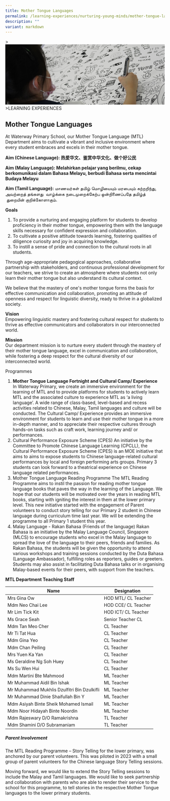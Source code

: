 ```yaml
---
title: Mother Tongue Languages
permalink: /learning-experiences/nurturing-young-minds/mother-tongue-languages/
description: ""
variant: markdown
---
```

&gt;![](/images/Learning%20Experiences/learning-experiences_banner.jpg)
&gt;LEARNING EXPERIENCES

## Mother Tongue Languages

At Waterway Primary School, our Mother Tongue Language (MTL) Department aims to cultivate a vibrant and inclusive environment where every student embraces and excels in their mother tongue. 

**Aim (Chinese Language): 热爱华文、鉴赏中华文化、做个好公民**

**Aim (Malay Language): Melahirkan pelajar yang berilmu, cekap berkomunikasi dalam Bahasa Melayu, berbudi Bahasa serta mencintai Budaya Melayu**

**Aim (Tamil Language):**&nbsp;மாணவர்கள் தமிழ் மொழியையும் மரபையும் கற்றறிந்து, அவற்றைத் தங்களது &nbsp;வாழ்க்கை நடைமுறைக்கேற்ப ஒன்றிணைப்பதே தமிழ்த் &nbsp;துறையின் குறிக்கோளாகும்.

**Goals**<br>
1.	To provide a nurturing and engaging platform for students to develop proficiency in their mother tongue, empowering them with the language skills necessary for confident expression and collaboration. <br>
2.	To cultivate a positive attitude towards learning, fostering qualities of diligence curiosity and joy in acquiring knowledge. <br>
3.	To instill a sense of pride and connection to the cultural roots in all students.

Through age-appropriate pedagogical approaches, collaborative partnership with stakeholders, and continuous professional development for our teachers, we strive to create an atmosphere where students not only learn their mother tongue but also understand its cultural context. 

We believe that the mastery of one's mother tongue forms the basis for effective communication and collaboration, promoting an attitude of openness and respect for linguistic diversity, ready to thrive in a globalized society.

**Vision** <br>
Empowering linguistic mastery and fostering cultural respect for students to thrive as effective communicators and collaborators in our interconnected world.

**Mission** <br>
Our department mission is to nurture every student through the mastery of their mother tongue language, excel in communication and collaboration, while fostering a deep respect for the cultural diversity of our interconnected world.

Programmes <br>
1.	**Mother Tongue Language Fortnight and Cultural Camp/ Experience** <br>
In Waterway Primary, we create an immersive environment for the learning of MTL and to provide platforms for students to actively learn MTL and the associated culture to experience MTL as ‘a living language’. A wide range of class-based, level-based and recess activities related to Chinese, Malay, Tamil languages and culture will be conducted. The Cultural Camp/ Experience provides an immersive environment for students to learn and use their mother tongue in a more in-depth manner, and to appreciate their respective cultures through hands-on tasks such as craft work, learning journey and/ or performances. <br>
2.	Cultural Performance Exposure Scheme (CPES)
An initiative by the Committee to Promote Chinese Language Learning (CPCLL), the Cultural Performance Exposure Scheme (CPES) is an MOE initiative that aims to aims to expose students to Chinese language-related cultural performances by local and foreign performing arts groups. Primary 3 students can look forward to a theatrical experience on Chinese language related performances. <br>
3.	Mother Tongue Language Reading Programme
The MTL Reading Programme aims to instil the passion for reading mother tongue language books that paves the way in the learning of the Language. We hope that our students will be motivated over the years in reading MTL books, starting with igniting the interest in them at the lower primary level. This new initiative started with the engagement of Parent volunteers to conduct story telling for our Primary 2 student in Chinese language during curriculum time last year. We will be extending the programme to all Primary 1 student this year. <br>
4.	Malay Language - Rakan Bahasa (Friends of the language)
Rakan Bahasa is an initiative by the Malay Language Council, Singapore (MLCS) to encourage students who excel in the Malay language to spread the love of the language to their peers, friends and families. As Rakan Bahasa, the students will be given the opportunity to attend various workshops and training sessions conducted by the Duta Bahasa (Language Ambassador), fulfilling roles as reporters, guides or greeters. Students may also assist in facilitating Duta Bahasa talks or in organising Malay-based events for their peers, with support from the teachers.

**MTL Department Teaching Staff** <br>


| Name | Designation | 
| -------- | -------- | 
| Mrs Gina Ow   | HOD MTL/ CL Teacher     | 
| Mdm Neo Chai Lee    | 	HOD CCE/ CL Teacher   | 
| Mr Lim Tick Kit    |HOD ICT/ CL Teacher    | 
| Ms Grace Seah   | Senior Teacher CL     | 
| Mdm Tan Meo Cher    | CL Teacher     | 
| Mr Ti Tat Hua    | CL Teacher     | 
| Mdm Gina Yeo    | CL Teacher   | 
| Mdm Chan Peiling    | CL Teacher    | 
| Mrs Yuen Ka Yan    | CL Teacher      | 
| Ms Geraldine Ng Soh Huey   | CL Teacher    | 
| Ms Su Wen Hui    | CL Teacher   | 
| Mdm Martini Bte Mahmood    | ML Teacher     | 
| Mr Muhammad Aidil Bin Ishak   | ML Teacher    | 
| Mr Muhammad Mukhlis Dzulfitri Bin Dzulkifli    | ML Teacher    | 
| Mr Muhammad Dinie Shaifullah Bin Y     | ML Teacher    | 
| Mdm Asiyah Binte Sheik Mohamed Ismail    | ML Teacher    | 
| Mdm Noor Hidayah Binte Noordin   | ML Teacher      | 
| Mdm Rajeswary D/O Ramakrishna    | TL Teacher   | 
| Mdm Shamini D/O Subramaniam   | TL Teacher    | 

##### Parent Involvement 

The MTL Reading Programme – Story Telling for the lower primary, was anchored by our parent volunteers. This was piloted in 2023 with a small group of parent volunteers for the Chinese language Story Telling sessions. 

Moving forward, we would like to extend the Story Telling sessions to include the Malay and Tamil languages. We would like to seek partnership and collaboration with parents who are able to render their service to the school for this programme, to tell stories in the respective Mother Tongue languages to the lower primary students. 

 	
	










